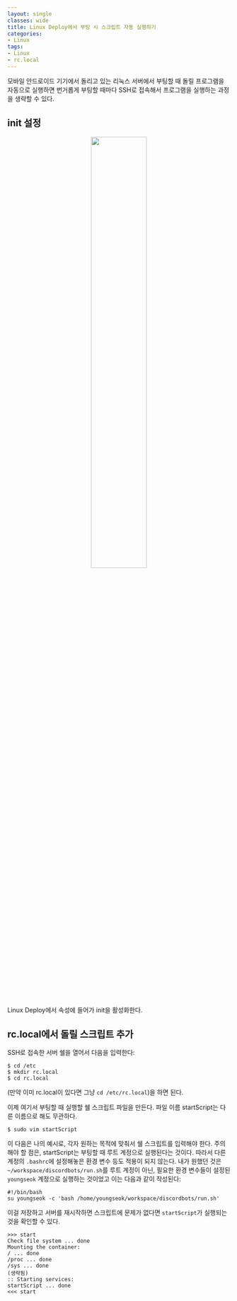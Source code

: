```yaml
---
layout: single
classes: wide
title: Linux Deploy에서 부팅 시 스크립트 자동 실행하기
categories:
- Linux
tags:
- Linux
- rc.local
---
```



모바일 안드로이드 기기에서 돌리고 있는 리눅스 서버에서 부팅할 때 돌릴 프로그램을 자동으로 실행하면 번거롭게 부팅할 때마다 SSH로 접속해서 프로그램을 실행하는 과정을 생략할 수 있다. 

## init 설정

<div style="text-align: center">
<img src= "{{site.url}}{{site.baseurl}}/assets/img/linux-init.png" width="50%">
</div>

Linux Deploy에서 속성에 들어가 init을 활성화한다.

## rc.local에서 돌릴 스크립트 추가

SSH로 접속한 서버 쉘을 열어서 다음을 입력한다:

```text
$ cd /etc
$ mkdir rc.local
$ cd rc.local
```

(만약 이미 rc.local이 있다면 그냥 `cd /etc/rc.local`)을 하면 된다.

이제 여기서 부팅할 때 실행할 쉘 스크립트 파일을 만든다. 파일 이름 startScript는 다른 이름으로 해도 무관하다.

```text
$ sudo vim startScript
```

이 다음은 나의 예시로, 각자 원하는 목적에 맞춰서 쉘 스크립트를 입력해야 한다. 주의해야 할 점은, startScript는 부팅할 때 루트 계정으로 실행된다는 것이다. 따라서 다른 계정의 `.bashrc`에 설정해놓은 환경 변수 등도 적용이 되지 않는다. 내가 원했던 것은 `~/workspace/discordbots/run.sh`를 루트 계정이 아닌, 필요한 환경 변수들이 설정된 `youngseok` 계정으로 실행하는 것이었고 이는 다음과 같이 작성된다:

```text
#!/bin/bash
su youngseok -c 'bash /home/youngseok/workspace/discordbots/run.sh'
```

이걸 저장하고 서버를 재시작하면 스크립트에 문제가 없다면 `startScript`가 실행되는 것을 확인할 수 있다.

```text
>>> start
Check file system ... done
Mounting the container:
/ ... done
/proc ... done
/sys ... done
(생략됨)
:: Starting services:
startScript ... done
<<< start
```

